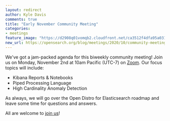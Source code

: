 ```yaml
---
layout: redirect
author: Kyle Davis
comments: true
title: "Early November Community Meeting"
categories:
- meetings
feature_image: "https://d2908q01vomqb2.cloudfront.net/ca3512f4dfa95a03169c5a670a4c91a19b3077b4/2019/03/26/open_disto-elasticsearch-logo-800x400.jpg"
new_url: https://opensearch.org/blog/meetings/2020/10/community-meeting-early-nov/
---
```


We've got a jam-packed agenda for this biweekly community meeting! Join us on Monday, November 2nd at 10am Pacific (UTC-7) on [Zoom](https://www.meetup.com/Open-Distro-for-Elasticsearch-Meetup-Group/events/thmcwrybcpbdb/). Our focus topics will include:

* Kibana Reports & Notebooks
* Piped Processing Language
* High Cardinality Anomaly Detection

As always, we will go over the Open Distro for Elasticsearch roadmap and leave some time for questions and answers.

All are welcome to [join us](https://www.meetup.com/Open-Distro-for-Elasticsearch-Meetup-Group/events/thmcwrybcpbdb/)!